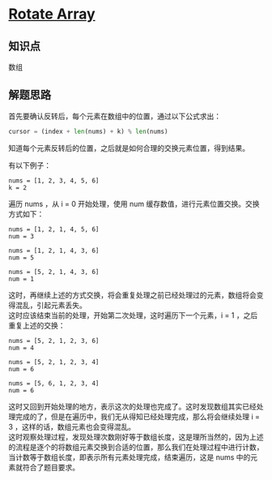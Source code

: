 # [Rotate Array](https://leetcode.com/problems/rotate-array/)

## 知识点

数组

## 解题思路

首先要确认反转后，每个元素在数组中的位置，通过以下公式求出：

```python
cursor = (index + len(nums) + k) % len(nums)
```

知道每个元素反转后的位置，之后就是如何合理的交换元素位置，得到结果。

有以下例子：

```text
nums = [1, 2, 3, 4, 5, 6]
k = 2
```

遍历 nums ，从 i = 0 开始处理，使用 num 缓存数值，进行元素位置交换。交换方式如下：

```text
nums = [1, 2, 1, 4, 5, 6]
num = 3
```

```text
nums = [1, 2, 1, 4, 3, 6]
num = 5
```

```text
nums = [5, 2, 1, 4, 3, 6]
num = 1
```

这时，再继续上述的方式交换，将会重复处理之前已经处理过的元素，数组将会变得混乱，引起元素丢失。  
这时应该结束当前的处理，开始第二次处理，这时遍历下一个元素，i = 1 ，之后重复上述的交换：

```text
nums = [5, 2, 1, 2, 3, 6]
num = 4
```

```text
nums = [5, 2, 1, 2, 3, 4]
num = 6
```

```text
nums = [5, 6, 1, 2, 3, 4]
num = 6
```

这时又回到开始处理的地方，表示这次的处理也完成了。这时发现数组其实已经处理完成的了，但是在遍历中，我们无从得知已经处理完成，那么将会继续处理 i = 3 ，这样的话，数组元素也会变得混乱。  
这时观察处理过程，发现处理次数刚好等于数组长度，这是理所当然的，因为上述的流程是逐个的将数组元素交换到合适的位置，那么我们在处理过程中进行计数，当计数等于数组长度，即表示所有元素处理完成，结束遍历，这是 nums 中的元素就符合了题目要求。
